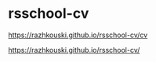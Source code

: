 # rsschool-cv
https://razhkouski.github.io/rsschool-cv/cv

https://razhkouski.github.io/rsschool-cv/